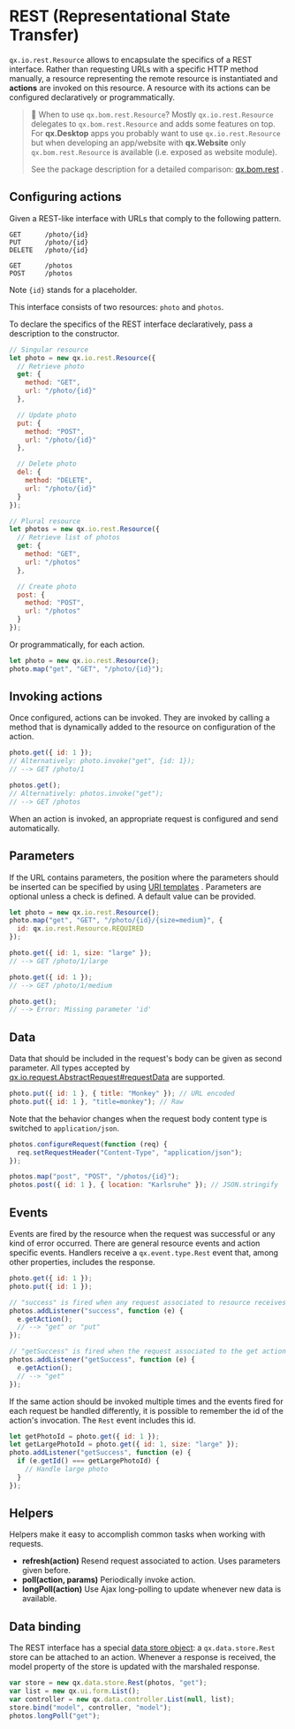 # REST (Representational State Transfer)

`qx.io.rest.Resource` allows to encapsulate the specifics of a REST interface.
Rather than requesting URLs with a specific HTTP method manually, a resource
representing the remote resource is instantiated and **actions** are invoked on
this resource. A resource with its actions can be configured declaratively or
programmatically.

> :memo: When to use `qx.bom.rest.Resource`? Mostly `qx.io.rest.Resource` delegates to
> `qx.bom.rest.Resource` and adds some features on top. For **qx.Desktop** apps
> you probably want to use `qx.io.rest.Resource` but when developing an
> app/website with **qx.Website** only `qx.bom.rest.Resource` is available (i.e.
> exposed as website module).
>
> See the package description for a detailed comparison:
> [qx.bom.rest](apps://apiviewer/#qx.bom.rest) .

## Configuring actions

Given a REST-like interface with URLs that comply to the following pattern.

```
GET      /photo/{id}
PUT      /photo/{id}
DELETE   /photo/{id}

GET      /photos
POST     /photos
```

Note `{id}` stands for a placeholder.

This interface consists of two resources: `photo` and `photos`.

To declare the specifics of the REST interface declaratively, pass a description
to the constructor.

```javascript
// Singular resource
let photo = new qx.io.rest.Resource({
  // Retrieve photo
  get: {
    method: "GET",
    url: "/photo/{id}"
  },

  // Update photo
  put: {
    method: "POST",
    url: "/photo/{id}"
  },

  // Delete photo
  del: {
    method: "DELETE",
    url: "/photo/{id}"
  }
});

// Plural resource
let photos = new qx.io.rest.Resource({
  // Retrieve list of photos
  get: {
    method: "GET",
    url: "/photos"
  },

  // Create photo
  post: {
    method: "POST",
    url: "/photos"
  }
});
```

Or programmatically, for each action.

```javascript
let photo = new qx.io.rest.Resource();
photo.map("get", "GET", "/photo/{id}");
```

## Invoking actions

Once configured, actions can be invoked. They are invoked by calling a method
that is dynamically added to the resource on configuration of the action.

```javascript
photo.get({ id: 1 });
// Alternatively: photo.invoke("get", {id: 1});
// --> GET /photo/1

photos.get();
// Alternatively: photos.invoke("get");
// --> GET /photos
```

When an action is invoked, an appropriate request is configured and send
automatically.

## Parameters

If the URL contains parameters, the position where the parameters should be
inserted can be specified by using
[URI templates](http://tools.ietf.org/html/draft-gregorio-uritemplate-07) .
Parameters are optional unless a check is defined. A default value can be
provided.

```javascript
let photo = new qx.io.rest.Resource();
photo.map("get", "GET", "/photo/{id}/{size=medium}", {
  id: qx.io.rest.Resource.REQUIRED
});

photo.get({ id: 1, size: "large" });
// --> GET /photo/1/large

photo.get({ id: 1 });
// --> GET /photo/1/medium

photo.get();
// --> Error: Missing parameter 'id'
```

## Data

Data that should be included in the request's body can be given as second
parameter. All types accepted by  
[qx.io.request.AbstractRequest#requestData](apps://apiviewer/#qx.io.request.AbstractRequest~requestData)
are supported.

```javascript
photo.put({ id: 1 }, { title: "Monkey" }); // URL encoded
photo.put({ id: 1 }, "title=monkey"); // Raw
```

Note that the behavior changes when the request body content type is switched to
`application/json`.

```javascript
photos.configureRequest(function (req) {
  req.setRequestHeader("Content-Type", "application/json");
});

photos.map("post", "POST", "/photos/{id}");
photos.post({ id: 1 }, { location: "Karlsruhe" }); // JSON.stringify
```

## Events

Events are fired by the resource when the request was successful or any kind of
error occurred. There are general resource events and action specific events.
Handlers receive a `qx.event.type.Rest` event that, among other properties,
includes the response.

```javascript
photo.get({ id: 1 });
photo.put({ id: 1 });

// "success" is fired when any request associated to resource receives a response
photos.addListener("success", function (e) {
  e.getAction();
  // --> "get" or "put"
});

// "getSuccess" is fired when the request associated to the get action receives a response
photos.addListener("getSuccess", function (e) {
  e.getAction();
  // --> "get"
});
```

If the same action should be invoked multiple times and the events fired for
each request be handled differently, it is possible to remember the id of the
action's invocation. The `Rest` event includes this id.

```javascript
let getPhotoId = photo.get({ id: 1 });
let getLargePhotoId = photo.get({ id: 1, size: "large" });
photo.addListener("getSuccess", function (e) {
  if (e.getId() === getLargePhotoId) {
    // Handle large photo
  }
});
```

## Helpers

Helpers make it easy to accomplish common tasks when working with requests.

- **refresh(action)** Resend request associated to action. Uses parameters given
  before.
- **poll(action, params)** Periodically invoke action.
- **longPoll(action)** Use Ajax long-polling to update whenever new data is
  available.

## Data binding

The REST interface has a special [data store
object](../core/data_binding/stores.md): a `qx.data.store.Rest` store can be
attached to an action. Whenever a response is received, the model property of
the store is updated with the marshaled response.

```javascript
var store = new qx.data.store.Rest(photos, "get");
var list = new qx.ui.form.List();
var controller = new qx.data.controller.List(null, list);
store.bind("model", controller, "model");
photos.longPoll("get");
```
